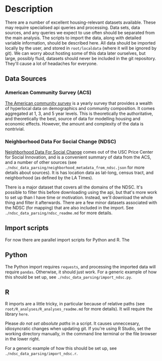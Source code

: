 # Description

There are a number of excellent housing-relevant datasets available. These may require specialised api queries and processing. Data sets, data sources, and any queries we expect to use often should be separated from the main analysis. The scripts to import the data, along with detailed variable information, should be described here. All data should be imported locally by the user, and stored in `root/localdata` (where it will be ignored by git). We can worry about hosting some of this data later ourselves, but large, possibly fluid, datasets should never be included in the git repository. They'll cause a lot of headaches for everyone.

## Data Sources

### American Community Survey (ACS)

[The American community survey](https://www.census.gov/programs-surveys/acs) is a yearly survey that provides a wealth of hyperlocal data on demographics and community composition. It comes aggregated at 1, 3, and 5 year levels. This is theoretically the authoritative, and theoretically the best, source of data for modelling housing and economic effects. However, the amount and complexity of the data is nontrivial. 


### Neighborhood Data For Social Change (NDSC)

[Neighborhood Data For Social Change](http://la.myneighborhooddata.org/) comes out of the USC Price Center for Social Innovation, and is a convenient summary of data from the ACS, and a number of other sources (see `./ndsc_data_parsing/neighborhood_metadata_from_ndsc.json` for more details about sources). It is has location data as lat-long, census tract, and neighborhood (as defined by the LA Times).

There is a major dataset that covers all the domains of the NDSC. It's possible to filter this before downloading using the api, but that's more work to set up than I have time or motivation. Instead, we'll download the whole thing and filter it afterwards. There are a few minor datasets associated with the NDSC (for mapping) that are also included in the import. See `./ndsc_data_parsing/ndsc_readme.md` for more details.

## Import scripts
For now there are parallel import scripts for Python and R. The 

## Python
 The Python import requires `requests`, and processing the imported data will require `pandas`. Otherwise, it should just work. For a generic example of how this should be set up, see `./ndsc_data_parsing/import_ndsc.py`.

## R
R imports are a little tricky, in particular because of relative paths (see `root/R_analyses/R_analyses_readme.md` for more details). It will require the library `here`. 

Please _do not set absolute paths_ in a script. It causes unneccesary, idiosyncratic changes when updating git. If you're using R Studio, set the working directory manually, in the command line terminal or the file browser in the lower right. 

For a generic example of how this should be set up, see `./ndsc_data_parsing/import_ndsc.r`.

